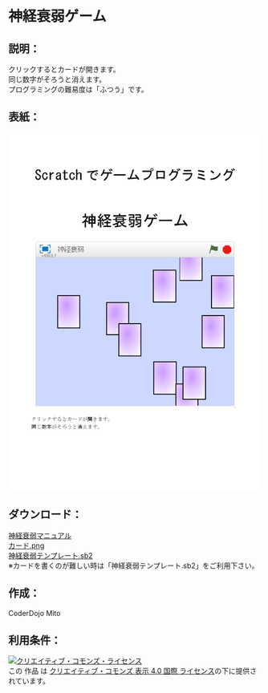 # 神経衰弱ゲーム

## 説明：
クリックするとカードが開きます。  
同じ数字がそろうと消えます。   
プログラミングの難易度は「ふつう」です。  

## 表紙：
![表紙](神経衰弱マニュアル.png)

## ダウンロード：
[神経衰弱マニュアル](神経衰弱マニュアル.docx)  
[カード.png](カード.png)  
[神経衰弱テンプレート.sb2](神経衰弱テンプレート.sb2)  
※カードを書くのが難しい時は「神経衰弱テンプレート.sb2」をご利用下さい。


## 作成：
CoderDojo Mito

## 利用条件：
<a rel="license" href="http://creativecommons.org/licenses/by/4.0/"><img alt="クリエイティブ・コモンズ・ライセンス" style="border-width:0" src="https://i.creativecommons.org/l/by/4.0/88x31.png" /></a><br />この 作品 は <a rel="license" href="http://creativecommons.org/licenses/by/4.0/">クリエイティブ・コモンズ 表示 4.0 国際 ライセンス</a>の下に提供されています。
